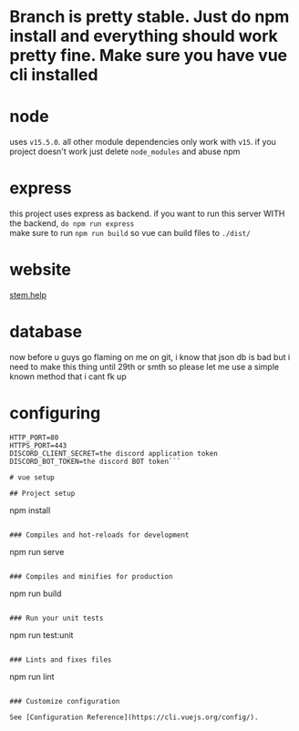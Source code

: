 # Branch is pretty stable. Just do npm install and everything should work pretty fine. Make sure you have vue cli installed

# node

uses `v15.5.0`. all other module dependencies only work with `v15`. if you project doesn't work just delete `node_modules` and abuse npm

# express

this project uses express as backend. if you want to run this server WITH the backend, `do npm run express`  
make sure to run `npm run build` so vue can build files to `./dist/`

# website

[stem.help](https://stem.help)

# database

now before u guys go flaming on me on git, i know that json db is bad but i need to make this thing until 29th or smth so please let me use a simple known method that i cant fk up

# configuring
```env
HTTP_PORT=80
HTTPS_PORT=443
DISCORD_CLIENT_SECRET=the discord application token
DISCORD_BOT_TOKEN=the discord BOT token```

# vue setup

## Project setup

```
npm install
```

### Compiles and hot-reloads for development

```
npm run serve
```

### Compiles and minifies for production

```
npm run build
```

### Run your unit tests

```
npm run test:unit
```

### Lints and fixes files

```
npm run lint
```

### Customize configuration

See [Configuration Reference](https://cli.vuejs.org/config/).
